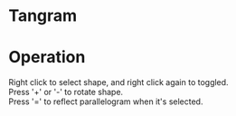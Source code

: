 # Tangram
# Operation
Right click to select shape, and right click again to toggled.  
Press '+' or '-' to rotate shape.  
Press '=' to reflect parallelogram when it's selected.  
